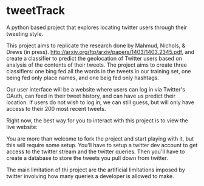 tweetTrack
==========

A python based project that explores locating twitter users through their tweeting style.

This project aims to replicate the research done by Mahmud, Nichols, & Drews (in press). http://arxiv.org/ftp/arxiv/papers/1403/1403.2345.pdf, and create a classifier to predict the geolocation of Twitter users based on analysis of the contents of their tweets. The project aims to create three classifiers: one bing fed all the words in the tweets in our training set, one being fed only place names, and one beig fed only hashtags. 

Our user interface will be a website where users can log in via Twitter's OAuth, can feed in their tweet history, and can have us predict their location. If users do not wish to log in, we can still guess, but will only have access to their 200 most recent tweets. 

Right now, the best way for you to interact with this project is to view the live website:

You are more than welcome to fork the project and start playing with it, but this will require some setup. You'll have to setup a twitter dev account to get access to the twitter stream and the twitter queries. Then you'll have to create a database to store the tweets you pull down from twitter.

The main limitation of thi project are the artificial limitations imposed by twitter involving how many queries a developer is allowed to make.
